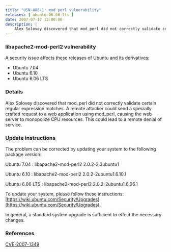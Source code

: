 ```yaml
---
title: "USN-488-1: mod_perl vulnerability"
releases: [ ubuntu-06.06-lts ]
date: 2007-07-17 12:00:00
description: |
    Alex Solovey discovered that mod_perl did not correctly validate certain regular expression matches.  A remote attacker could send a specially crafted request to a web application using mod_perl, causing the web server to monopolize CPU resources.  This could lead to a remote denial of service.
--- 
```

 
### libapache2-mod-perl2 vulnerability

A security issue affects these releases of Ubuntu and its derivatives:

* Ubuntu 7.04
* Ubuntu 6.10
* Ubuntu 6.06 LTS

### Details

Alex Solovey discovered that mod_perl did not correctly validate certain regular expression matches. A remote attacker could send a specially crafted request to a web application using mod_perl, causing the web server to monopolize CPU resources. This could lead to a remote denial of service.

### Update instructions

The problem can be corrected by updating your system to the following package version:

Ubuntu 7.04
 : libapache2-mod-perl2 <span>2.0.2-2.3ubuntu1</span>

Ubuntu 6.10
 : libapache2-mod-perl2 <span>2.0.2-2ubuntu1.6.10.1</span>

Ubuntu 6.06 LTS
 : libapache2-mod-perl2 <span>2.0.2-2ubuntu1.6.06.1</span>

To update your system, please follow these instructions: [https://wiki.ubuntu.com/Security/Upgrades](https://wiki.ubuntu.com/Security/Upgrades).

In general, a standard system upgrade is sufficient to effect the necessary changes.

### References

 [CVE-2007-1349](http://people.ubuntu.com/~ubuntu-security/cve/CVE-2007-1349)
 
